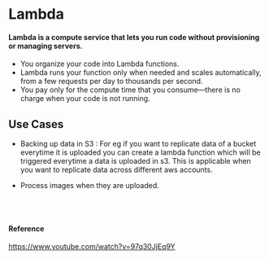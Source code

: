 # Lambda

#### Lambda is a compute service that lets you run code without provisioning or managing servers.
- You organize your code into Lambda functions. 
- Lambda runs your function only when needed and scales automatically, from a few requests per day to thousands per second. 
- You pay only for the compute time that you consume—there is no charge when your code is not running.

## Use Cases

- Backing up data in S3 : For eg if you want to replicate data of a bucket everytime it is uploaded you can create a lambda function which will be triggered everytime a data is uploaded in s3. This is applicable when you want to replicate data across different aws accounts. 

- Process images when they are uploaded.

<br/>
<br/>

#### Reference
https://www.youtube.com/watch?v=97q30JjEq9Y
